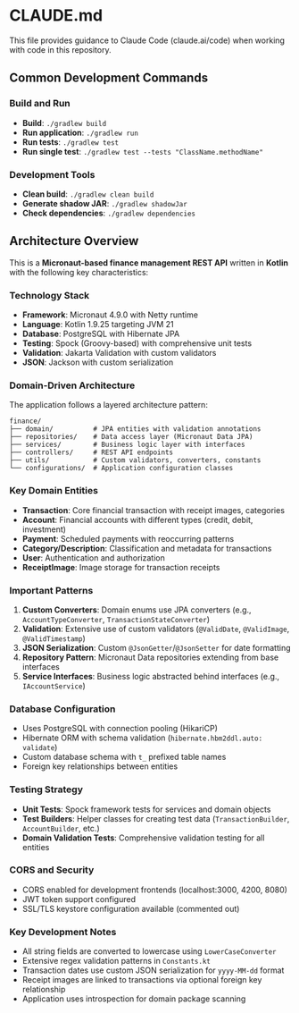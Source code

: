 # CLAUDE.md

This file provides guidance to Claude Code (claude.ai/code) when working with code in this repository.

## Common Development Commands

### Build and Run
- **Build**: `./gradlew build`
- **Run application**: `./gradlew run`
- **Run tests**: `./gradlew test`
- **Run single test**: `./gradlew test --tests "ClassName.methodName"`

### Development Tools
- **Clean build**: `./gradlew clean build`
- **Generate shadow JAR**: `./gradlew shadowJar`
- **Check dependencies**: `./gradlew dependencies`

## Architecture Overview

This is a **Micronaut-based finance management REST API** written in **Kotlin** with the following key characteristics:

### Technology Stack
- **Framework**: Micronaut 4.9.0 with Netty runtime
- **Language**: Kotlin 1.9.25 targeting JVM 21
- **Database**: PostgreSQL with Hibernate JPA
- **Testing**: Spock (Groovy-based) with comprehensive unit tests
- **Validation**: Jakarta Validation with custom validators
- **JSON**: Jackson with custom serialization

### Domain-Driven Architecture
The application follows a layered architecture pattern:

```
finance/
├── domain/          # JPA entities with validation annotations
├── repositories/    # Data access layer (Micronaut Data JPA)
├── services/        # Business logic layer with interfaces
├── controllers/     # REST API endpoints
├── utils/           # Custom validators, converters, constants
└── configurations/  # Application configuration classes
```

### Key Domain Entities
- **Transaction**: Core financial transaction with receipt images, categories
- **Account**: Financial accounts with different types (credit, debit, investment)
- **Payment**: Scheduled payments with reoccurring patterns
- **Category/Description**: Classification and metadata for transactions
- **User**: Authentication and authorization
- **ReceiptImage**: Image storage for transaction receipts

### Important Patterns
1. **Custom Converters**: Domain enums use JPA converters (e.g., `AccountTypeConverter`, `TransactionStateConverter`)
2. **Validation**: Extensive use of custom validators (`@ValidDate`, `@ValidImage`, `@ValidTimestamp`)
3. **JSON Serialization**: Custom `@JsonGetter`/`@JsonSetter` for date formatting
4. **Repository Pattern**: Micronaut Data repositories extending from base interfaces
5. **Service Interfaces**: Business logic abstracted behind interfaces (e.g., `IAccountService`)

### Database Configuration
- Uses PostgreSQL with connection pooling (HikariCP)
- Hibernate ORM with schema validation (`hibernate.hbm2ddl.auto: validate`)
- Custom database schema with `t_` prefixed table names
- Foreign key relationships between entities

### Testing Strategy
- **Unit Tests**: Spock framework tests for services and domain objects
- **Test Builders**: Helper classes for creating test data (`TransactionBuilder`, `AccountBuilder`, etc.)
- **Domain Validation Tests**: Comprehensive validation testing for all entities

### CORS and Security
- CORS enabled for development frontends (localhost:3000, 4200, 8080)
- JWT token support configured
- SSL/TLS keystore configuration available (commented out)

### Key Development Notes
- All string fields are converted to lowercase using `LowerCaseConverter`
- Extensive regex validation patterns in `Constants.kt`
- Transaction dates use custom JSON serialization for `yyyy-MM-dd` format
- Receipt images are linked to transactions via optional foreign key relationship
- Application uses introspection for domain package scanning